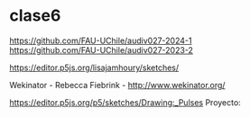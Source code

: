 # clase6  


https://github.com/FAU-UChile/audiv027-2024-1  
https://github.com/FAU-UChile/audiv027-2023-2  

https://editor.p5js.org/lisajamhoury/sketches/
  
Wekinator - Rebecca Fiebrink - http://www.wekinator.org/  


https://editor.p5js.org/p5/sketches/Drawing:_Pulses
Proyecto:
